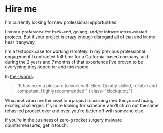 # Hire me

I'm currently looking for new professional opportunities.

I have a preference for back-end, golang, and/or infrastructure-related projects. But if your project is crazy enough disregard all of that and let me hear it anyway.

I'm a textbook case for working remotely. In my previous professional engagement I contracted full-time for a California-based company, and during the 2 years and 7 months of that experience I've proven to be everything they hoped for and then some.

In [their words](https://www.upwork.com/freelancers/~01ebb90ef17a1f61b6):

> "It has been a pleasure to work with Ellen. Greatly skilled, reliable and competent. Highly recommended."
{:class="blockquote"}

What motivates me the most in a project is learning new things and facing exciting challenges. If you're looking for someone who'll churn out the same rehashed product over and over, you're better off with someone else.

If you're in the business of zero-g rocket surgery malware countermeasures, get in touch.